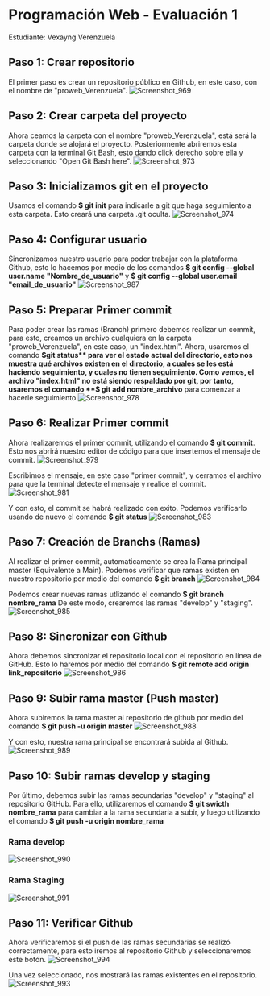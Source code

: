 # Programación Web - Evaluación 1

Estudiante: Vexayng Verenzuela

## Paso 1: Crear repositorio

El primer paso es crear un repositorio público en Github, en este caso, con el nombre de "proweb_Verenzuela".
![Screenshot_969](https://github.com/user-attachments/assets/db966809-c357-4303-859b-27fb98b76a44)

## Paso 2: Crear carpeta del proyecto

Ahora ceamos la carpeta con el nombre "proweb_Verenzuela", está será la carpeta donde se alojará el proyecto.
Posteriormente abriremos esta carpeta con la terminal Git Bash, esto dando click derecho sobre ella y seleccionando "Open Git Bash here".
![Screenshot_973](https://github.com/user-attachments/assets/32f1ee42-ae9c-406e-8a69-7529553e8e54)

## Paso 3: Inicializamos git en el proyecto

Usamos el comando **$ git init** para indicarle a git que haga seguimiento a esta carpeta. Esto creará una carpeta .git oculta.
![Screenshot_974](https://github.com/user-attachments/assets/b0340245-f93a-4a21-b1a1-7d47b1d544dd)

## Paso 4: Configurar usuario

Sincronizamos nuestro usuario para poder trabajar con la plataforma Github, esto lo hacemos por medio de los comandos
**$ git config --global user.name "Nombre_de_usuario"** y **$ git config --global user.email "email_de_usuario"**
![Screenshot_987](https://github.com/user-attachments/assets/b914192b-ed11-4f7a-9596-146b39cdcd79)

## Paso 5: Preparar Primer commit

Para poder crear las ramas (Branch) primero debemos realizar un commit, para esto, creamos un archivo cualquiera en la carpeta "proweb_Verenzuela", en este caso, un "index.html".
Ahora, usaremos el comando **$git status** para ver el estado actual del directorio, esto nos muestra qué archivos existen en el directorio, a cuales se les está haciendo seguimiento, y cuales no tienen seguimiento. Como vemos, el archivo "index.html" no está siendo respaldado por git, por tanto, usaremos el comando **$ git add nombre_archivo** para comenzar a hacerle seguimiento
![Screenshot_978](https://github.com/user-attachments/assets/8b83d650-cfb5-45e5-ac03-b1cb861ca0ad)

## Paso 6: Realizar Primer commit

Ahora realizaremos el primer commit, utilizando el comando **$ git commit**.
Esto nos abrirá nuestro editor de código para que insertemos el mensaje de commit.
![Screenshot_979](https://github.com/user-attachments/assets/cd936781-fbe4-4401-a89e-d9479673ab1f)

Escribimos el mensaje, en este caso "primer commit", y cerramos el archivo para que la terminal detecte el mensaje y realice el commit.
![Screenshot_981](https://github.com/user-attachments/assets/d569a19a-4a55-45b7-b721-936bb6d4852c)

Y con esto, el commit se habrá realizado con exito. Podemos verificarlo usando de nuevo el comando **$ git status**
![Screenshot_983](https://github.com/user-attachments/assets/645bdd6c-b9c0-4ea4-abb0-952d6bdffc65)

## Paso 7: Creación de Branchs (Ramas)

Al realizar el primer commit, automaticamente se crea la Rama principal master (Equivalente a Main).
Podemos verificar que ramas existen en nuestro repositorio por medio del comando **$ git branch**
![Screenshot_984](https://github.com/user-attachments/assets/d6a2ff26-4db5-47b0-bbd6-74414b761d65)

Podemos crear nuevas ramas utlizando el comando **$ git branch nombre_rama**
De este modo, crearemos las ramas "develop" y "staging".
![Screenshot_985](https://github.com/user-attachments/assets/28b62f2e-6175-480a-ba78-81bb4bcaf4ea)

## Paso 8: Sincronizar con Github

Ahora debemos sincronizar el repositorio local con el repositorio en línea de GitHub.
Esto lo haremos por medio del comando **$ git remote add origin link_repositorio**
![Screenshot_986](https://github.com/user-attachments/assets/3d18e1c8-0c0b-4c61-8405-72e00ecf1af7)

## Paso 9: Subir rama master (Push master)

Ahora subiremos la rama master al repositorio de github por medio del comando **$ git push -u origin master**
![Screenshot_988](https://github.com/user-attachments/assets/ede6307b-4f12-4f1d-ab4f-7399fcd750f7)

Y con esto, nuestra rama principal se encontrará subida al Github.
![Screenshot_989](https://github.com/user-attachments/assets/8cc2ccf0-12d2-409c-8905-2e26e1b7e0af)

## Paso 10: Subir ramas develop y staging

Por último, debemos subir las ramas secundarias "develop" y "staging" al repositorio GitHub.
Para ello, utilizaremos el comando **$ git swicth nombre_rama** para cambiar a la rama secundaria a subir, y luego utilizando el comando **$ git push -u origin nombre_rama**

### Rama develop
![Screenshot_990](https://github.com/user-attachments/assets/d6ef6c39-e50e-4b8b-bb4b-e0fbcfe78c93)

### Rama Staging
![Screenshot_991](https://github.com/user-attachments/assets/a374b64a-cb0a-49dd-b97f-86ce1e0c5937)

## Paso 11: Verificar Github

Ahora verificaremos si el push de las ramas secundarias se realizó correctamente, para esto iremos al repositorio Github y seleccionaremos este botón.
![Screenshot_994](https://github.com/user-attachments/assets/7e5c2d21-8558-47d8-975d-f77f3e89ae77)

Una vez seleccionado, nos mostrará las ramas existentes en el repositorio.
![Screenshot_993](https://github.com/user-attachments/assets/627d727a-65cd-4fd1-b188-44179d3fbc1d)
